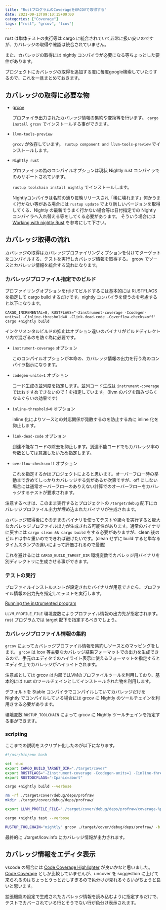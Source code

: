 ```yaml
---
title: "RustプログラムのCoverageをGRCOVで取得する"
date: 2021-09-13T09:10:15+09:00
categories: ["Coverage"]
tags: ["rust", "grcov", "lcov"]
---
```


rust は単体テストの実行等は cargo に統合されていて非常に扱い安いのですが、カバレッジの取得や確認は統合されていません。

また、カバレッジの取得には nightly コンパイラが必要になる等ちょっとした要件があります。

プロジェクトにカバレッジの取得を追加する度に毎度google検索していたりするので、これを一旦まとめておきます。

## カバレッジの取得に必要な物

- [grcov](https://github.com/mozilla/grcov)

  プロファイラ出力されたカバレッジ情報の集約や変換等を行います。 `cargo install grcov` でインストールする事ができます。

- `llvm-tools-preview`

  `grcov` が依存しています。 `rustup component and llvm-tools-preview` でインストールします。

- `Nightly rust`

  プロファイラの為のコンパイルオプションは現状 Nightly rust コンパイラでのみサポートされています。

  `rustup toolchain install nightly` でインストールします。

  Nightlyコンパイラは名前の通り毎晩リリースされ「稀に壊れます」何かうまく行かない等がある場合には `rustup update` でより新しいバージョンを取得してくる、Nightly の最新でうまく行かない場合等は日付指定での Nightly コンパイラへ入れ替える等をしてくる必要があります。 そういう場合には [Working with nightly Rust](https://rust-lang.github.io/rustup/concepts/channels.html#working-with-nightly-rust) を参考にして下さい。

## カバレッジ取得の流れ

カバレッジの取得はカバレッジプロファイリングオプションを付けてターゲットをコンパイルする、テストを実行しカバレッジ情報を取得する。
grcov でソースとカバレッジ情報を統合する流れになります。

### カバレッジプロファイル指定でのビルド

プロファイリングオプションを付けてビルドするには基本的には RUSTFLAGS を指定して cargo build するだけです。nightly コンパイラを使うのを考慮すると以下になります。

```shell
CARGO_INCREMENTAL=0, RUSTFLAGS="-Zinstrument-coverage -Ccodegen-units=1 -Cinline-threshold=0 -Clink-dead-code -Coverflow-checks=off" cargo +nightly build
```

インクリメンタルビルドの抑止はオプション違いのバイナリがビルドディレクトリ内で混ざるのを防ぐ為に必要です。

- `instrument-coverage` オプション

  このコンパイルオプションが本命の、カバレッジ情報の出力を行う為のコンパイラ指示になります。

- `codegen-units=1` オプション

  コード生成の並列度を指定します。並列コード生成は `instrument-coverage` ではおすすめできないので 1 を指定しています。（llvm のバグを踏みづらくなるぐらいの効果です）

- `inline-threshold=0` オプション

  inline 化によりソースとの対応関係が発散するのを防止する為に inline 化を抑止します。

- `link-dead-code` オプション

  到達不能なコードの除去を抑止します。到達不能コードでもカバレッジ率の母数としては意識したいため指定します。

- `overflow-checks=off` オプション

  これを指定するかはプロジェクトによると思います。オーバーフロー時の挙動まで含めてしっかりカバレッジする気があるか次第ですが、off にしない場合には通常オーバーフローのありえない計算でのオーバーフローをカバレッジするテストが要求されます。

注意するべきは、このまま実行するとプロジェクトの `/target/debug` 配下にカバレッジプロファイル出力が埋め込まれたバイナリが生成されます。

カバレッジ取得後にそのままのバイナリを使ってテストや諸々を実行すると膨大なカバレッジプロファイル出力が生成される可能性があります。通常のバイナリに戻すには `cargo clean && cargo build` をする必要がありますが、clean 後のビルドは中々重いのでできれば避けたいです。(clean せずに build すると単なるタイムスタンプの違いによって評価されるので最悪)

これを避けるには `CARGO_BUILD_TARGET_DIR` 環境変数でカバレッジ用バイナリを別ディレクトリに生成させる事ができます。

### テストの実行

プロファイルインストルメントが設定されたバイナリが用意できたら、プロファイル情報の出力先を指定してテストを実行します。

[Running the instrumented program](https://clang.llvm.org/docs/SourceBasedCodeCoverage.html#id4)

`LLVM_PROFILE_FILE` 環境変数によりプロファイル情報の出力先が指定されます。 rust プログラムでは target 配下を指定するべきでしょう。

### カバレッジプロファイル情報の集約

`grcov` によってカバレッジプロファイル情報を集約しソースとのマッピングをします。 `grcov` は lcov 等主要なカバレッジ結果フォーマットでの出力を生成できるので、手元のエディタでのハイライト表示に使えるフォーマットを指定するとエディタ上でカバレッジがハイライトされます。

注意点としては grcov は内部でLLVMのプロファイルツールを利用しており、基本的には rust のツールチェインとしてインストールされた物を利用します。

デフォルトを Stable コンパイラでコンパイルしていてカバレッジだけを Nightly でコンパイルしている場合には grcov に Nightly のツールチェインを利用させる必要があります。

環境変数 `RUSTUP_TOOLCHAIN` によって grcov に Nightly ツールチェインを指定する事ができます。

### scripting

ここまでの説明をスクリプト化したのが以下になります。

```bash
#!/usr/bin/env bash

set -eux
export CARGO_BUILD_TARGET_DIR="./target/cover"
export RUSTFLAGS="-Zinstrument-coverage -Ccodegen-units=1 -Cinline-threshold=0 -Clink-dead-code -Coverflow-checks=off"
export RUSTDOCFLAGS="-Cpanic=abort"

cargo +nightly build --verbose

rm -rf ./target/cover/debug/deps/profraw
mkdir ./target/cover/debug/deps/profraw/

export LLVM_PROFILE_FILE="./target/cover/debug/deps/profraw/coverage-%p-%m.profraw"

cargo +nightly test --verbose

RUSTUP_TOOLCHAIN="nightly" grcov ./target/cover/debug/deps/profraw/ -b ./target/cover/debug/deps -s . -t lcov --llvm --branch --ignore-not-existing --ignore "/*" -o ./target/lcov.info
```

最終的に ./target/lcov.info にカバレッジ情報が出力されます。

## カバレッジ情報をエディタ表示

vscode の場合には [Code Coverage Highlighter](https://marketplace.visualstudio.com/items?itemName=brainfit.vscode-coverage-highlighter) が良いかなと思いました。 [Code Coverage](https://marketplace.visualstudio.com/items?itemName=markis.code-coverage) としか比較していませんが、uncover を suggestion に上げて来られるのはちょっとうっとおしすぎるので色分けが見れるぐらいがちょうど良いと思います。

拡張機能の設定で生成されたカバレッジ情報を読み込むように指定するだけで、テストでカバーされている行とそうでない行が色分け表示されます。
